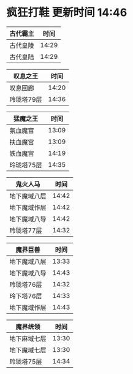 # 疯狂打鞋 更新时间 14:46

| 古代霸主   | 时间    |
|--------|-------|
| 古代皇陵 | 14:29 |
| 古代皇陆 | 14:29 |

| 叹息之王   | 时间    |
|--------|-------|
| 叹息回廊 | 14:20 |
| 玲珑塔79层 | 14:36 |

| 猛魔之王   | 时间    |
|--------|-------|
| 氛血魔宫 | 13:09 |
| 扶血魔宫 | 13:09 |
| 铁血魔宫 | 14:19 |
| 玲珑塔75层 | 14:35 |

| 鬼火人马   | 时间    |
|--------|-------|
| 地下魔域八层 | 14:42 |
| 地下魔域作层 | 14:42 |
| 地下魔域八导 | 14:42 |
| 玲珑塔77层 | 14:32 |

| 魔界巨兽   | 时间    |
|--------|-------|
| 地下魔域八层 | 13:33 |
| 地下魔域八导 | 14:43 |
| 玲珑塔76层 | 14:32 |
| 玲下塔76层 | 14:33 |
| 地下魔域作层 | 14:43 |

| 魔界统领   | 时间    |
|--------|-------|
| 地下麻域七层 | 13:30 |
| 地下魔域七层 | 13:30 |
| 玲珑塔75层 | 14:34 |